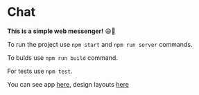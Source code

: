# Chat

**This is a simple web messenger!** :smile::clap:

To run the project use ```npm start``` and ```npm run server``` commands.

To bulds use ```npm run build``` command.

For tests use ```npm test```.

You can see app [here](https://zealous-allen-87e26c.netlify.app/), design layouts [here](https://www.figma.com/file/iCb7RqK3noCJu2JDnY4Hxr/Chat?node-id=0%3A1)

